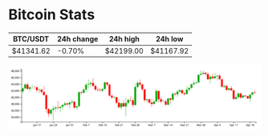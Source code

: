 # Bitcoin Stats

BTC/USDT|24h change|24h high|24h low|
|---|---|---|---|
|$41341.62|-0.70%|$42199.00|$41167.92|

<img src="./chart.svg">
